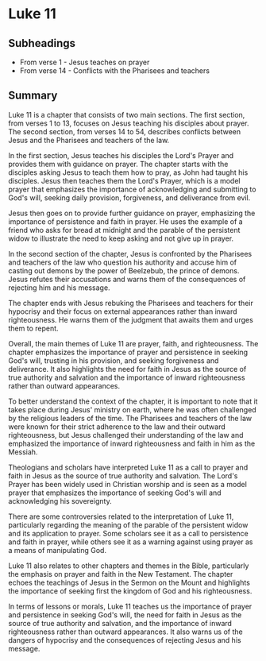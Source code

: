 # Luke 11

## Subheadings

* From verse 1 - Jesus teaches on prayer
* From verse 14 - Conflicts with the Pharisees and teachers

## Summary

Luke 11 is a chapter that consists of two main sections. The first section, from verses 1 to 13, focuses on Jesus teaching his disciples about prayer. The second section, from verses 14 to 54, describes conflicts between Jesus and the Pharisees and teachers of the law.

In the first section, Jesus teaches his disciples the Lord's Prayer and provides them with guidance on prayer. The chapter starts with the disciples asking Jesus to teach them how to pray, as John had taught his disciples. Jesus then teaches them the Lord's Prayer, which is a model prayer that emphasizes the importance of acknowledging and submitting to God's will, seeking daily provision, forgiveness, and deliverance from evil.

Jesus then goes on to provide further guidance on prayer, emphasizing the importance of persistence and faith in prayer. He uses the example of a friend who asks for bread at midnight and the parable of the persistent widow to illustrate the need to keep asking and not give up in prayer.

In the second section of the chapter, Jesus is confronted by the Pharisees and teachers of the law who question his authority and accuse him of casting out demons by the power of Beelzebub, the prince of demons. Jesus refutes their accusations and warns them of the consequences of rejecting him and his message.

The chapter ends with Jesus rebuking the Pharisees and teachers for their hypocrisy and their focus on external appearances rather than inward righteousness. He warns them of the judgment that awaits them and urges them to repent.

Overall, the main themes of Luke 11 are prayer, faith, and righteousness. The chapter emphasizes the importance of prayer and persistence in seeking God's will, trusting in his provision, and seeking forgiveness and deliverance. It also highlights the need for faith in Jesus as the source of true authority and salvation and the importance of inward righteousness rather than outward appearances.

To better understand the context of the chapter, it is important to note that it takes place during Jesus' ministry on earth, where he was often challenged by the religious leaders of the time. The Pharisees and teachers of the law were known for their strict adherence to the law and their outward righteousness, but Jesus challenged their understanding of the law and emphasized the importance of inward righteousness and faith in him as the Messiah.

Theologians and scholars have interpreted Luke 11 as a call to prayer and faith in Jesus as the source of true authority and salvation. The Lord's Prayer has been widely used in Christian worship and is seen as a model prayer that emphasizes the importance of seeking God's will and acknowledging his sovereignty.

There are some controversies related to the interpretation of Luke 11, particularly regarding the meaning of the parable of the persistent widow and its application to prayer. Some scholars see it as a call to persistence and faith in prayer, while others see it as a warning against using prayer as a means of manipulating God.

Luke 11 also relates to other chapters and themes in the Bible, particularly the emphasis on prayer and faith in the New Testament. The chapter echoes the teachings of Jesus in the Sermon on the Mount and highlights the importance of seeking first the kingdom of God and his righteousness.

In terms of lessons or morals, Luke 11 teaches us the importance of prayer and persistence in seeking God's will, the need for faith in Jesus as the source of true authority and salvation, and the importance of inward righteousness rather than outward appearances. It also warns us of the dangers of hypocrisy and the consequences of rejecting Jesus and his message.